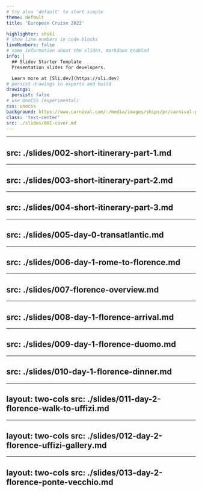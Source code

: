 ```yaml
---
# try also 'default' to start simple
theme: default
title: 'European Cruise 2022'

highlighter: shiki
# show line numbers in code blocks
lineNumbers: false
# some information about the slides, markdown enabled
info: |
  ## Slidev Starter Template
  Presentation slides for developers.

  Learn more at [Sli.dev](https://sli.dev)
# persist drawings in exports and build
drawings:
  persist: false
# use UnoCSS (experimental)
css: unocss
background: https://www.carnival.com/-/media/images/ships/pr/carnival-pride-1.jpg
class: 'text-center'
src: ./slides/001-cover.md
---
```


---
src: ./slides/002-short-itinerary-part-1.md
---

---
src: ./slides/003-short-itinerary-part-2.md
---

---
src: ./slides/004-short-itinerary-part-3.md
---

---
src: ./slides/005-day-0-transatlantic.md
---

---
src: ./slides/006-day-1-rome-to-florence.md
---

---
src: ./slides/007-florence-overview.md
---

---
src: ./slides/008-day-1-florence-arrival.md
---

---
src: ./slides/009-day-1-florence-duomo.md
---

---
src: ./slides/010-day-1-florence-dinner.md
---

---
layout: two-cols
src: ./slides/011-day-2-florence-walk-to-uffizi.md
---

---
layout: two-cols
src: ./slides/012-day-2-florence-uffizi-gallery.md
---

---
layout: two-cols
src: ./slides/013-day-2-florence-ponte-vecchio.md
---
